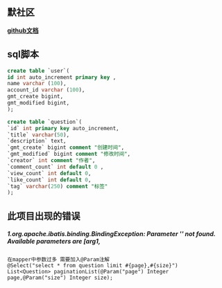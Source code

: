 ## 默社区
[ **github文档**](https://developer.github.com/apps/building-github-apps/creating-a-github-app/)
## sql脚本
```sql
create table `user`(
id int auto_increment primary key ,
name varchar (100),
account_id varchar (100),
gmt_create bigint,
gmt_modified bigint,
);

create table `question`(
`id` int primary key auto_increment,
`title` varchar(50),
`description` text,
`gmt_create` bigint comment "创建时间",
`gmt_modified` bigint comment "修改时间",
`creator` int comment "作者",
`comment_count` int default 0 ,
`view_count` int default 0,
`like_count` int default 0,
`tag` varchar(250) comment "标签"
);

```

## 此项目出现的错误
##### 1.org.apache.ibatis.binding.BindingException: Parameter '' not found. Available parameters are [arg1,
    在mapper中参数过多 需要加入@Param注解 
    @Select("select * from question limit #{page},#{size}")
    List<Question> paginationList(@Param("page") Integer page,@Param("size") Integer size);